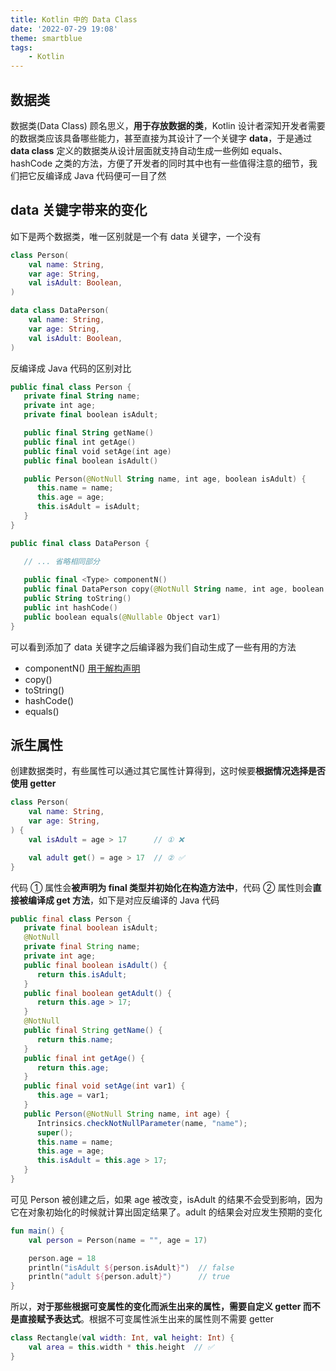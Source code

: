 ```yaml
---
title: Kotlin 中的 Data Class
date: '2022-07-29 19:08'
theme: smartblue
tags:  
    - Kotlin
---
```


## **数据类**

数据类(Data Class) 顾名思义，**用于存放数据的类**，Kotlin 设计者深知开发者需要的数据类应该具备哪些能力，甚至直接为其设计了一个关键字 **data**，于是通过 **data class** 定义的数据类从设计层面就支持自动生成一些例如 equals、hashCode 之类的方法，方便了开发者的同时其中也有一些值得注意的细节，我们把它反编译成 Java 代码便可一目了然
<!--more-->
## **data** **关键字带来的变化**

如下是两个数据类，唯一区别就是一个有 data 关键字，一个没有

```kotlin
class Person(
    val name: String,
    var age: String,
    val isAdult: Boolean,
)

data class DataPerson(
    val name: String,
    var age: String,
    val isAdult: Boolean,
)
```

反编译成 Java 代码的区别对比

```kotlin
public final class Person {
   private final String name;
   private int age;
   private final boolean isAdult;

   public final String getName()
   public final int getAge()
   public final void setAge(int age)
   public final boolean isAdult()

   public Person(@NotNull String name, int age, boolean isAdult) {
      this.name = name;
      this.age = age;
      this.isAdult = isAdult;
   }
}

public final class DataPerson {

   // ... 省略相同部分
   
   public final <Type> componentN()
   public final DataPerson copy(@NotNull String name, int age, boolean isAdult)
   public String toString()
   public int hashCode()
   public boolean equals(@Nullable Object var1)
}
```

可以看到添加了 data 关键字之后编译器为我们自动生成了一些有用的方法

- componentN() [用于解构声明](https://www.kotlincn.net/docs/reference/multi-declarations.html)
- copy()
- toString()
- hashCode()
- equals()

## 派生属性

创建数据类时，有些属性可以通过其它属性计算得到，这时候要**根据情况选择是否使用 getter**

```kotlin
class Person(
    val name: String,
    var age: String,
) {
    val isAdult = age > 17      // ① ❌

    val adult get() = age > 17  // ② ✅
}
```

代码 ① 属性会**被声明为 final 类型并初始化在构造方法中**，代码 ② 属性则会**直接被编译成 get 方法**，如下是对应反编译的 Java 代码

```java
public final class Person {
   private final boolean isAdult;
   @NotNull
   private final String name;
   private int age;
   public final boolean isAdult() {
      return this.isAdult;
   }
   public final boolean getAdult() {
      return this.age > 17;
   }
   @NotNull
   public final String getName() {
      return this.name;
   }
   public final int getAge() {
      return this.age;
   }
   public final void setAge(int var1) {
      this.age = var1;
   }
   public Person(@NotNull String name, int age) {
      Intrinsics.checkNotNullParameter(name, "name");
      super();
      this.name = name;
      this.age = age;
      this.isAdult = this.age > 17;
   }
}
```

可见 Person 被创建之后，如果 age 被改变，isAdult 的结果不会受到影响，因为它在对象初始化的时候就计算出固定结果了。adult 的结果会对应发生预期的变化

```kotlin
fun main() {
    val person = Person(name = "", age = 17)

    person.age = 18
    println("isAdult ${person.isAdult}")  // false
    println("adult ${person.adult}")      // true
}
```

所以，**对于那些根据可变属性的变化而派生出来的属性，需要自定义 getter 而不是直接赋予表达式**。根据不可变属性派生出来的属性则不需要 getter

```kotlin
class Rectangle(val width: Int, val height: Int) {
    val area = this.width * this.height  // ✅
}
```